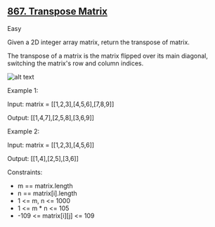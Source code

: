 ## [867. Transpose Matrix](https://leetcode.com/problems/transpose-matrix/)

Easy

Given a 2D integer array matrix, return the transpose of matrix.

The transpose of a matrix is the matrix flipped over its main diagonal, switching the matrix's row and column indices.
 
![alt text](https://assets.leetcode.com/uploads/2021/02/10/hint_transpose.png)

Example 1:

Input: matrix = [[1,2,3],[4,5,6],[7,8,9]]

Output: [[1,4,7],[2,5,8],[3,6,9]]

Example 2:

Input: matrix = [[1,2,3],[4,5,6]]

Output: [[1,4],[2,5],[3,6]]
 

Constraints:

- m == matrix.length
- n == matrix[i].length
- 1 <= m, n <= 1000
- 1 <= m * n <= 105
- -109 <= matrix[i][j] <= 109